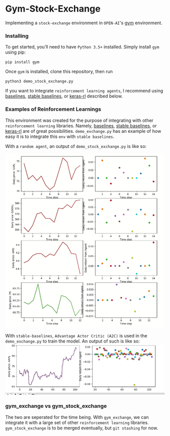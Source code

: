 # Gym-Stock-Exchange

Implementing a `stock-exchange` environment in `OPEN-AI`'s [gym](https://gym.openai.com/) environment.

### Installing
To get started, you’ll need to have `Python 3.5+` installed. 
Simply install `gym` using pip:
```
pip install gym
```

Once `gym` is installed, clone this repository, then run 
```
python3 demo_stock_exchange.py
```

If you want to integrate `reinforcement learning agents`, I recommend using
[baselines](https://github.com/openai/baselines/), [stable baselines](https://github.com/hill-a/stable-baselines), or [keras-rl](https://github.com/keras-rl/keras-rl) described below.

### Examples of Reinforcement Learnings
This environment was created for the purpose of integrating with other 
`reinforcement learning` 
libraries. Namely, [baselines](https://github.com/openai/baselines/), 
[stable baselines](https://github.com/hill-a/stable-baselines), or
[keras-rl](https://github.com/keras-rl/keras-rl)
are of great possibilities.
`demo_exchange.py` has an example of how easy it is to integrate this `env` with 
`stable baselines`. 

With a `random agent`, an output of `demo_stock_exchange.py` is like so:

![screenshot](img/random_agents.gif)

With `stable-baselines`, `Advantage Actor Critic (A2C)` is used in the `demo_exchange.py` to train the model. An output of such is like so:
![screenshot](img/a2c_agent.gif)

### gym_exchange vs gym_stock_exchange
The two are seperated for the time being. With `gym_exchange`, 
we can integrate it with a large set of other `reinforcement learning` libraries.
`gym_stock_exchange` is to be merged eventually, but `git stashing` for now.


